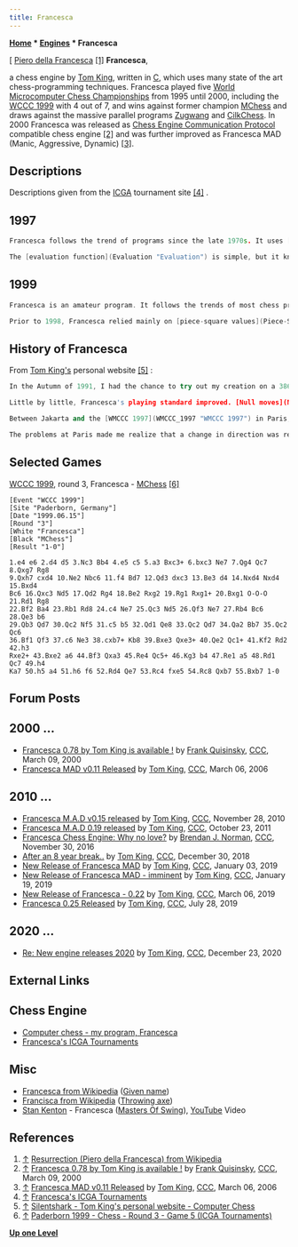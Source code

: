 ```yaml
---
title: Francesca
---
```

**[Home](Home "Home") * [Engines](Engines "Engines") * Francesca**

\[ [Piero della Francesca](index.php?title=Category:Piero_della_Francesca&action=edit&redlink=1 "Category:Piero della Francesca (page does not exist)") <a id="cite-note-1" href="#cite-ref-1">[1]</a>
**Francesca**,

a chess engine by [Tom King](Tom_King "Tom King"), written in [C](C "C"), which uses many state of the art chess-programming techniques. Francesca played five [World Microcomputer Chess Championships](World_Microcomputer_Chess_Championship "World Microcomputer Chess Championship") from 1995 until 2000, including the [WCCC 1999](WCCC_1999 "WCCC 1999") with 4 out of 7, and wins against former champion [MChess](MChess "MChess") and draws against the massive parallel programs [Zugwang](</Zugzwang_(Program)> "Zugzwang (Program)") and [CilkChess](CilkChess "CilkChess"). In 2000 Francesca was released as [Chess Engine Communication Protocol](Chess_Engine_Communication_Protocol "Chess Engine Communication Protocol") compatible chess engine <a id="cite-note-2" href="#cite-ref-2">[2]</a> and was further improved as Francesca MAD (Manic, Aggressive, Dynamic) <a id="cite-note-3" href="#cite-ref-3">[3]</a>.

## Descriptions

Descriptions given from the [ICGA](ICGA "ICGA") tournament site <a id="cite-note-4" href="#cite-ref-4">[4]</a> .

## 1997

```C++
Francesca follows the trend of programs since the late 1970s. It uses [iterative deepening](Iterative_Deepening "Iterative Deepening") [alpha-beta search](Alpha-Beta "Alpha-Beta") to determine which move to make. The search is [selective](Selectivity "Selectivity") rather than [brute-force](Brute-Force "Brute-Force"). [Null moves](Null_Move_Reductions "Null Move Reductions"), and a home- grown [forward pruning](Pruning "Pruning") mechanism are used to help accelerate the search. In addition, a [hash table](Transposition_Table "Transposition Table") is used to aid [move ordering](Move_Ordering "Move Ordering"), and save searching of subtrees that have already been visited in the search.

```

```C++
The [evaluation function](Evaluation "Evaluation") is simple, but it knows something about [pawn structure](Pawn_Structure "Pawn Structure"), [king safety](King_Safety "King Safety"), and [piece placement](Piece-Square_Tables "Piece-Square Tables"). There is always a tradeoff between [knowledge](Knowledge "Knowledge") and speed, and Francesca falls into the category of a "fast, dumb" searcher, rather than a "slow, smart" searcher. 

```

## 1999

```C++
Francesca is an amateur program. It follows the trends of most chess programs since the 1970's and uses many of the state-of-the-art techniques: [aspiration](Aspiration_Windows "Aspiration Windows") alpha-beta, null moves, other forward pruning mechanisms, a large [transposition table](Transposition_Table "Transposition Table"), an [evaluation hash table](Evaluation_Hash_Table "Evaluation Hash Table"), large [opening book](Opening_Book "Opening Book") etc.

```

```C++
Prior to 1998, Francesca relied mainly on [piece-square values](Piece-Square_Tables "Piece-Square Tables") and a fast search to play good chess. In 1998, the evalution code was completely rewritten, and all evaluation is now done in the [leaves](Leaf_Node "Leaf Node") of the [search tree](Search_Tree "Search Tree"). This has produced stronger play; although 1999 Francesca is slower in nodes per second than 1997 Francesca, she plays a more interesting and challenging game. 

```

## History of Francesca

From [Tom King's](Tom_King "Tom King") personal website <a id="cite-note-5" href="#cite-ref-5">[5]</a> :

```C++
In the Autumn of 1991, I had the chance to try out my creation on a 386SX PC, running at 16Mhz. It seemed so fast compared with the [Amiga](Amiga "Amiga")! Before long I bought myself a 486DX PC, running at 33Mhz, and began developing Francesca in earnest.

```

```C++
Little by little, Francesca's playing standard improved. [Null moves](Null_Move_Reductions "Null Move Reductions") added a turbo charger to an otherwise unremarkable chess engine, and evaluation by [piece-value squares](Piece-Square_Tables "Piece-Square Tables") increased the NPS figure and search depth. There were still problems, and after the [WMCCC in 1995](WMCCC_1995 "WMCCC 1995") (Paderborn), I bit the bullet, and added [hash tables](Transposition_Table "Transposition Table"). Improving move order and [history tables](History_Heuristic "History Heuristic"), along with the new hash tables meant that Francesca 1996 was over 10 times quicker at searching through the plies than Francesca 1995. And it showed, Francesca gaining a very respectable 9th place at the [WMCCC 1996](WMCCC_1996 "WMCCC 1996") in Jakarta.

```

```C++
Between Jakarta and the [WMCCC 1997](WMCCC_1997 "WMCCC 1997") in Paris, there were few changes - some evaluation changes, some bug fixes, and some optimizations. And some bugs, too. Francesca struggled against some opponents she really should have beaten.

```

```C++
The problems at Paris made me realize that a change in direction was required. I rewrote the entire evaluation function, changing Francesca from a simple piece-value squares searcher to a full leaf evaluator. The benefits were immediate, obvious, and immense. Suddenly, Francesca was playing more interesting, challenging chess. I had the opportunity to enter her into the [1998 Spanish computer chess championship](SCCC_1998 "SCCC 1998"), and she came within an ace of winning the whole competition! 

```

## Selected Games

[WCCC 1999](WCCC_1999 "WCCC 1999"), round 3, Francesca - [MChess](MChess "MChess") <a id="cite-note-6" href="#cite-ref-6">[6]</a>

```
[Event "WCCC 1999"]
[Site "Paderborn, Germany"]
[Date "1999.06.15"]
[Round "3"]
[White "Francesca"]
[Black "MChess"]
[Result "1-0"]

1.e4 e6 2.d4 d5 3.Nc3 Bb4 4.e5 c5 5.a3 Bxc3+ 6.bxc3 Ne7 7.Qg4 Qc7 8.Qxg7 Rg8 
9.Qxh7 cxd4 10.Ne2 Nbc6 11.f4 Bd7 12.Qd3 dxc3 13.Be3 d4 14.Nxd4 Nxd4 15.Bxd4 
Bc6 16.Qxc3 Nd5 17.Qd2 Rg4 18.Be2 Rxg2 19.Rg1 Rxg1+ 20.Bxg1 O-O-O 21.Rd1 Rg8 
22.Bf2 Ba4 23.Rb1 Rd8 24.c4 Ne7 25.Qc3 Nd5 26.Qf3 Ne7 27.Rb4 Bc6 28.Qe3 b6 
29.Qb3 Qd7 30.Qc2 Nf5 31.c5 b5 32.Qd1 Qe8 33.Qc2 Qd7 34.Qa2 Bb7 35.Qc2 Qc6 
36.Bf1 Qf3 37.c6 Ne3 38.cxb7+ Kb8 39.Bxe3 Qxe3+ 40.Qe2 Qc1+ 41.Kf2 Rd2 42.h3 
Rxe2+ 43.Bxe2 a6 44.Bf3 Qxa3 45.Re4 Qc5+ 46.Kg3 b4 47.Re1 a5 48.Rd1 Qc7 49.h4 
Ka7 50.h5 a4 51.h6 f6 52.Rd4 Qe7 53.Rc4 fxe5 54.Rc8 Qxb7 55.Bxb7 1-0  

```

## Forum Posts

## 2000 ...

- [Francesca 0.78 by Tom King is available !](https://www.stmintz.com/ccc/index.php?id=101076) by [Frank Quisinsky](Frank_Quisinsky "Frank Quisinsky"), [CCC](CCC "CCC"), March 09, 2000
- [Francesca MAD v0.11 Released](https://www.stmintz.com/ccc/index.php?id=491623) by [Tom King](Tom_King "Tom King"), [CCC](CCC "CCC"), March 06, 2006

## 2010 ...

- [Francesca M.A.D v0.15 released](http://www.talkchess.com/forum/viewtopic.php?t=36836) by [Tom King](Tom_King "Tom King"), [CCC](CCC "CCC"), November 28, 2010
- [Francesca M.A.D 0.19 released](http://www.talkchess.com/forum/viewtopic.php?t=40868) by [Tom King](Tom_King "Tom King"), [CCC](CCC "CCC"), October 23, 2011
- [Francesca Chess Engine: Why no love?](http://www.talkchess.com/forum3/viewtopic.php?f=2&t=62324) by [Brendan J. Norman](index.php?title=Brendan_J._Norman&action=edit&redlink=1 "Brendan J. Norman (page does not exist)"), [CCC](CCC "CCC"), November 30, 2016
- [After an 8 year break..](http://www.talkchess.com/forum3/viewtopic.php?f=2&t=69426) by [Tom King](Tom_King "Tom King"), [CCC](CCC "CCC"), December 30, 2018
- [New Release of Francesca MAD](http://www.talkchess.com/forum3/viewtopic.php?f=2&t=69472) by [Tom King](Tom_King "Tom King"), [CCC](CCC "CCC"), January 03, 2019
- [New Release of Francesca MAD - imminent](http://www.talkchess.com/forum3/viewtopic.php?f=2&t=69651) by [Tom King](Tom_King "Tom King"), [CCC](CCC "CCC"), January 19, 2019
- [New Release of Francesca - 0.22](http://www.talkchess.com/forum3/viewtopic.php?f=2&t=70124) by [Tom King](Tom_King "Tom King"), [CCC](CCC "CCC"), March 06, 2019
- [Francesca 0.25 Released](http://www.talkchess.com/forum3/viewtopic.php?f=2&t=71401) by [Tom King](Tom_King "Tom King"), [CCC](CCC "CCC"), July 28, 2019

## 2020 ...

- [Re: New engine releases 2020](http://www.talkchess.com/forum3/viewtopic.php?f=2&t=72613&start=566) by [Tom King](Tom_King "Tom King"), [CCC](CCC "CCC"), December 23, 2020

## External Links

## Chess Engine

- [Computer chess - my program, Francesca](http://www.zen55564.zen.co.uk/francesca.htm)
- [Francesca's ICGA Tournaments](https://www.game-ai-forum.org/icga-tournaments/program.php?id=32)

## Misc

- [Francesca from Wikipedia](https://en.wikipedia.org/wiki/Francesca) ([Given name](https://en.wikipedia.org/wiki/Given_name))
- [Francisca from Wikipedia](https://en.wikipedia.org/wiki/Francisca) ([Throwing axe](https://en.wikipedia.org/wiki/Throwing_axe))
- [Stan Kenton](https://en.wikipedia.org/wiki/Stan_Kenton) - Francesca ([Masters Of Swing](https://www.discogs.com/Stan-Kenton-Masters-Of-Swing/master/1658402)), [YouTube](https://en.wikipedia.org/wiki/YouTube) Video

## References

1. <a id="cite-ref-1" href="#cite-note-1">↑</a> [Resurrection (Piero della Francesca) from Wikipedia](<https://en.wikipedia.org/wiki/The_Resurrection_(Piero_della_Francesca)>)
1. <a id="cite-ref-2" href="#cite-note-2">↑</a> [Francesca 0.78 by Tom King is available !](https://www.stmintz.com/ccc/index.php?id=101076) by [Frank Quisinsky](Frank_Quisinsky "Frank Quisinsky"), [CCC](CCC "CCC"), March 09, 2000
1. <a id="cite-ref-3" href="#cite-note-3">↑</a> [Francesca MAD v0.11 Released](https://www.stmintz.com/ccc/index.php?id=491623) by [Tom King](Tom_King "Tom King"), [CCC](CCC "CCC"), March 06, 2006
1. <a id="cite-ref-4" href="#cite-note-4">↑</a> [Francesca's ICGA Tournaments](https://www.game-ai-forum.org/icga-tournaments/program.php?id=32)
1. <a id="cite-ref-5" href="#cite-note-5">↑</a> [Silentshark - Tom King's personal website - Computer Chess](http://www.silentshark.co.uk/)
1. <a id="cite-ref-6" href="#cite-note-6">↑</a> [Paderborn 1999 - Chess - Round 3 - Game 5 (ICGA Tournaments)](https://www.game-ai-forum.org/icga-tournaments/round.php?tournament=8&round=3&id=5)

**[Up one Level](Engines "Engines")**

